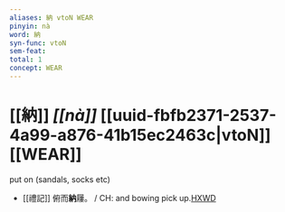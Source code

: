 ```yaml
---
aliases: 納 vtoN WEAR
pinyin: nà
word: 納
syn-func: vtoN
sem-feat: 
total: 1
concept: WEAR 
---
```

# [[納]] *[[nà]]*  [[uuid-fbfb2371-2537-4a99-a876-41b15ec2463c|vtoN]] [[WEAR]]
put on (sandals, socks etc)
 - [[禮記]] 俯而**納**屨。 / CH: and bowing pick up.[HXWD](https://hxwd.org/textview.html?location=KR1d0052_tls_001-23a.1)